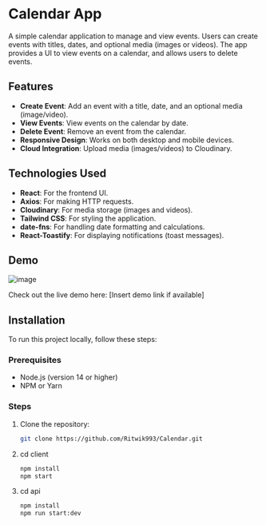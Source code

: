 # Calendar App

A simple calendar application to manage and view events. Users can create events with titles, dates, and optional media (images or videos). The app provides a UI to view events on a calendar, and allows users to delete events.

## Features

- **Create Event**: Add an event with a title, date, and an optional media (image/video).
- **View Events**: View events on the calendar by date.
- **Delete Event**: Remove an event from the calendar.
- **Responsive Design**: Works on both desktop and mobile devices.
- **Cloud Integration**: Upload media (images/videos) to Cloudinary.

## Technologies Used

- **React**: For the frontend UI.
- **Axios**: For making HTTP requests.
- **Cloudinary**: For media storage (images and videos).
- **Tailwind CSS**: For styling the application.
- **date-fns**: For handling date formatting and calculations.
- **React-Toastify**: For displaying notifications (toast messages).

## Demo
![image](https://github.com/user-attachments/assets/12750f67-9385-4cdb-89bd-9a9a4ad1656d)



Check out the live demo here: [Insert demo link if available]

## Installation

To run this project locally, follow these steps:

### Prerequisites

- Node.js (version 14 or higher)
- NPM or Yarn

### Steps

1. Clone the repository:

   ```bash
   git clone https://github.com/Ritwik993/Calendar.git
2. cd client

   ```bash
   npm install
   npm start
3. cd api

   ```bash
   npm install
   npm run start:dev
